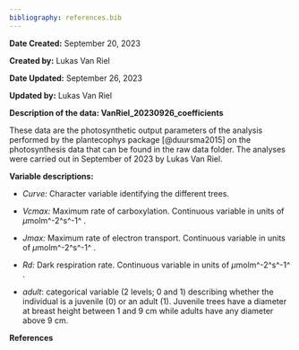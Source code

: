 ```yaml
---
bibliography: references.bib
---
```


**Date Created:** September 20, 2023

**Created by:** Lukas Van Riel

**Date Updated:** September 26, 2023

**Updated by:** Lukas Van Riel

**Description of the data: VanRiel_20230926_coefficients**

These data are the photosynthetic output parameters of the analysis performed by the plantecophys package [@duursma2015] on the photosynthesis data that can be found in the raw data folder. The analyses were carried out in September of 2023 by Lukas Van Riel.

**Variable descriptions:**

-   *Curve:* Character variable identifying the different trees.

-   *Vcmax:* Maximum rate of carboxylation. Continuous variable in units of $\mu$molm^-2^s^-1^ .

-   *Jmax:* Maximum rate of electron transport. Continuous variable in units of $\mu$molm^-2^s^-1^ .

-   *Rd:* Dark respiration rate. Continuous variable in units of $\mu$molm^-2^s^-1^ .

-   *adult*: categorical variable (2 levels; 0 and 1) describing whether the individual is a juvenile (0) or an adult (1). Juvenile trees have a diameter at breast height between 1 and 9 cm while adults have any diameter above 9 cm.

**References**
